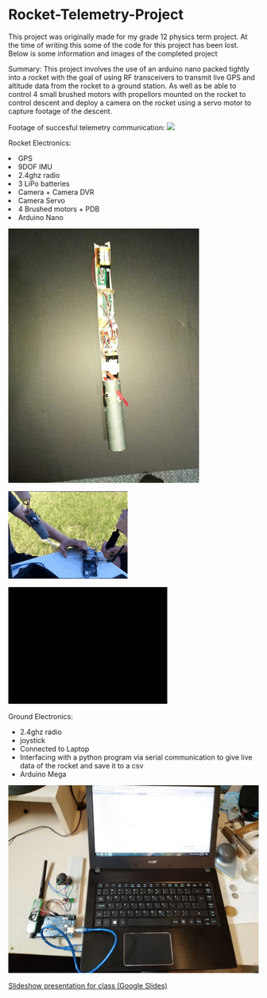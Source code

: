# Rocket-Telemetry-Project
This project was originally made for my grade 12 physics term project. At the time of writing this some of the code for this project has been lost. Below is some information and images of the completed project

Summary: 
This project involves the use of an arduino nano packed tightly into a rocket with the goal of using RF transceivers to transmit live GPS and altitude data from the rocket to a ground station. As well as be able to control 4 small brushed motors with propellors mounted on the rocket to control descent and deploy a camera on the rocket using a servo motor to capture footage of the descent. 

Footage of succesful telemetry communication:
![](telemetry.gif)


Rocket Electronics:
 <li>GPS</li>
 <li>9DOF IMU</li>
 <li>2.4ghz radio</li>
 <li>3 LiPo batteries</li>
 <li>Camera + Camera DVR</li>
 <li>Camera Servo</li>
 <li>4 Brushed motors + PDB</li>
 <li>Arduino Nano</li>
</ul>

![image of rocket sled](fullrocketsled.jpg)	

![footage of brushed motor control working](brushedmotors.gif)	

![camera on servo deploying](cameraonservo.gif)


Ground Electronics:
<ul>
 <li>2.4ghz radio</li>
 <li>joystick</li>
 <li>Connected to Laptop</li>
 <li>Interfacing with a python program via serial communication 
  to give live data of the rocket and save it to a csv</li>
  <li>Arduino Mega</li>
</ul>

![](groundtelemetry.jpg)	






[Slideshow presentation for class (Google Slides)](https://docs.google.com/presentation/d/1pYWoD7gOyriHVLa-mrH2qRpS772lOJ7CilTVoHMLk8A/edit?usp=sharing "Powerpoint Presentation for Class (Google Slides)")
